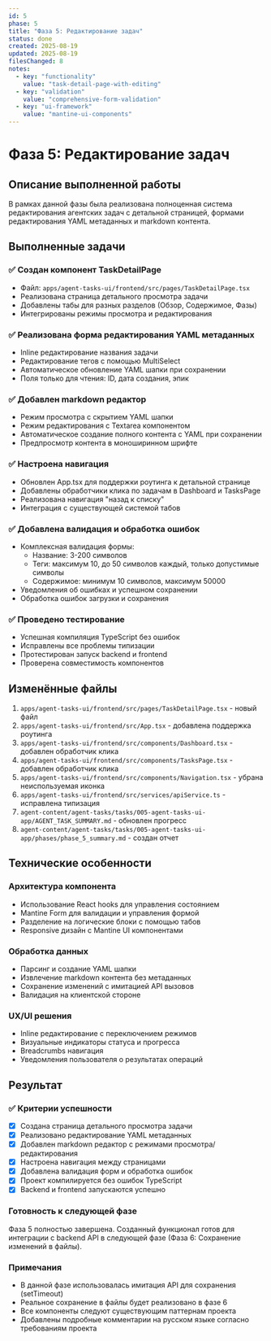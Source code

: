 ```yaml
---
id: 5
phase: 5
title: "Фаза 5: Редактирование задач"
status: done
created: 2025-08-19
updated: 2025-08-19
filesChanged: 8
notes:
  - key: "functionality"
    value: "task-detail-page-with-editing"
  - key: "validation"
    value: "comprehensive-form-validation"
  - key: "ui-framework"
    value: "mantine-ui-components"
---
```


# Фаза 5: Редактирование задач

## Описание выполненной работы

В рамках данной фазы была реализована полноценная система редактирования агентских задач с детальной страницей, формами редактирования YAML метаданных и markdown контента.

## Выполненные задачи

### ✅ Создан компонент TaskDetailPage
- Файл: `apps/agent-tasks-ui/frontend/src/pages/TaskDetailPage.tsx`
- Реализована страница детального просмотра задачи
- Добавлены табы для разных разделов (Обзор, Содержимое, Фазы)
- Интегрированы режимы просмотра и редактирования

### ✅ Реализована форма редактирования YAML метаданных
- Inline редактирование названия задачи
- Редактирование тегов с помощью MultiSelect
- Автоматическое обновление YAML шапки при сохранении
- Поля только для чтения: ID, дата создания, эпик

### ✅ Добавлен markdown редактор
- Режим просмотра с скрытием YAML шапки
- Режим редактирования с Textarea компонентом
- Автоматическое создание полного контента с YAML при сохранении
- Предпросмотр контента в моноширинном шрифте

### ✅ Настроена навигация
- Обновлен App.tsx для поддержки роутинга к детальной странице
- Добавлены обработчики клика по задачам в Dashboard и TasksPage
- Реализована навигация "назад к списку"
- Интеграция с существующей системой табов

### ✅ Добавлена валидация и обработка ошибок
- Комплексная валидация формы:
  - Название: 3-200 символов
  - Теги: максимум 10, до 50 символов каждый, только допустимые символы
  - Содержимое: минимум 10 символов, максимум 50000
- Уведомления об ошибках и успешном сохранении
- Обработка ошибок загрузки и сохранения

### ✅ Проведено тестирование
- Успешная компиляция TypeScript без ошибок
- Исправлены все проблемы типизации
- Протестирован запуск backend и frontend
- Проверена совместимость компонентов

## Изменённые файлы

1. `apps/agent-tasks-ui/frontend/src/pages/TaskDetailPage.tsx` - новый файл
2. `apps/agent-tasks-ui/frontend/src/App.tsx` - добавлена поддержка роутинга
3. `apps/agent-tasks-ui/frontend/src/components/Dashboard.tsx` - добавлен обработчик клика
4. `apps/agent-tasks-ui/frontend/src/components/TasksPage.tsx` - добавлен обработчик клика
5. `apps/agent-tasks-ui/frontend/src/components/Navigation.tsx` - убрана неиспользуемая иконка
6. `apps/agent-tasks-ui/frontend/src/services/apiService.ts` - исправлена типизация
7. `agent-content/agent-tasks/tasks/005-agent-tasks-ui-app/AGENT_TASK_SUMMARY.md` - обновлен прогресс
8. `agent-content/agent-tasks/tasks/005-agent-tasks-ui-app/phases/phase_5_summary.md` - создан отчет

## Технические особенности

### Архитектура компонента
- Использование React hooks для управления состоянием
- Mantine Form для валидации и управления формой
- Разделение на логические блоки с помощью табов
- Responsive дизайн с Mantine UI компонентами

### Обработка данных
- Парсинг и создание YAML шапки
- Извлечение markdown контента без метаданных
- Сохранение изменений с имитацией API вызовов
- Валидация на клиентской стороне

### UX/UI решения
- Inline редактирование с переключением режимов
- Визуальные индикаторы статуса и прогресса
- Breadcrumbs навигация
- Уведомления пользователя о результатах операций

## Результат

### ✅ Критерии успешности
- [x] Создана страница детального просмотра задачи
- [x] Реализовано редактирование YAML метаданных
- [x] Добавлен markdown редактор с режимами просмотра/редактирования
- [x] Настроена навигация между страницами
- [x] Добавлена валидация форм и обработка ошибок
- [x] Проект компилируется без ошибок TypeScript
- [x] Backend и frontend запускаются успешно

### Готовность к следующей фазе
Фаза 5 полностью завершена. Созданный функционал готов для интеграции с backend API в следующей фазе (Фаза 6: Сохранение изменений в файлы).

### Примечания
- В данной фазе использовалась имитация API для сохранения (setTimeout)
- Реальное сохранение в файлы будет реализовано в фазе 6
- Все компоненты следуют существующим паттернам проекта
- Добавлены подробные комментарии на русском языке согласно требованиям проекта